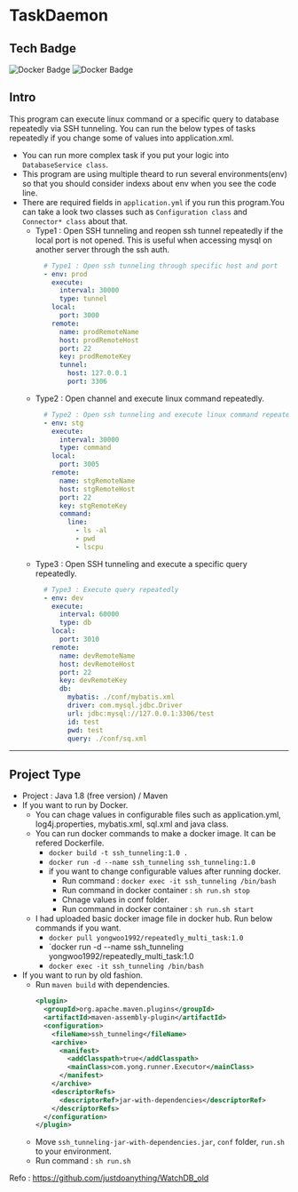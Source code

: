 # TaskDaemon
## Tech Badge
![Docker Badge](https://img.shields.io/badge/JAVA-red?style=for-the-badge&logo=java&logoColor=white)
![Docker Badge](https://img.shields.io/badge/Docker-2CA5E0?style=for-the-badge&logo=docker&logoColor=white)
## Intro
This program can execute linux command or a specific query to database repeatedly via SSH tunneling. 
You can run the below types of tasks repeatedly if you change some of values into application.xml.
  - You can run more complex task if you put your logic into `DatabaseService class`.
  - This program are using multiple theard to run several environments(env) so that you should consider indexs about env when you see the code line.
  - There are required fields in `application.yml` if you run this program.You can take a look two classes such as `Configuration class` and `Connector* class` about that.
    - Type1 : Open SSH tunneling and reopen ssh tunnel repeatedly if the local port is not opened. This is useful when accessing mysql on another server through the ssh auth.
      ```yml
        # Type1 : Open ssh tunneling through specific host and port
        - env: prod
          execute:
            interval: 30000
            type: tunnel 
          local:
            port: 3000
          remote:
            name: prodRemoteName
            host: prodRemoteHost
            port: 22
            key: prodRemoteKey
            tunnel: 
              host: 127.0.0.1
              port: 3306
      ```
    - Type2 : Open channel and execute linux command repeatedly.
      ```yml
        # Type2 : Open ssh tunneling and execute linux command repeatedly
        - env: stg
          execute:
            interval: 30000
            type: command
          local:
            port: 3005
          remote:
            name: stgRemoteName
            host: stgRemoteHost
            port: 22
            key: stgRemoteKey
            command:
              line:
                - ls -al
                - pwd
                - lscpu
      ```
    - Type3 : Open SSH tunneling and execute a specific query repeatedly.
      ```yml
        # Type3 : Execute query repeatedly
        - env: dev
          execute:
            interval: 60000
            type: db
          local:
            port: 3010
          remote:
            name: devRemoteName
            host: devRemoteHost
            port: 22
            key: devRemoteKey
            db: 
              mybatis: ./conf/mybatis.xml
              driver: com.mysql.jdbc.Driver
              url: jdbc:mysql://127.0.0.1:3306/test
              id: test
              pwd: test
              query: ./conf/sq.xml
      ```
---
## Project Type
- Project : Java 1.8 (free version) / Maven
- If you want to run by Docker.
  - You can chage values in configurable files such as application.yml, log4j.properties, mybatis.xml, sql.xml and java class.
  - You can run docker commands to make a docker image.
    It can be refered Dockerfile.
    - `docker build -t ssh_tunneling:1.0 .`
    - `docker run -d --name ssh_tunneling ssh_tunneling:1.0`
    - if you want to change configurable values after running docker.
      - Run command : `docker exec -it ssh_tunneling /bin/bash`
      - Run command in docker container : `sh run.sh stop`
      - Chnage values in conf folder.
      - Run command in docker container : `sh run.sh start`
  - I had uploaded basic docker image file in docker hub. Run below commands if you want.
    - `docker pull yongwoo1992/repeatedly_multi_task:1.0`
    - `docker run -d --name ssh_tunneling yongwoo1992/repeatedly_multi_task:1.0
    - `docker exec -it ssh_tunneling /bin/bash`
- If you want to run by old fashion.
  - Run `maven build` with dependencies.
    ```xml
    <plugin>
      <groupId>org.apache.maven.plugins</groupId>
      <artifactId>maven-assembly-plugin</artifactId>
      <configuration>
        <fileName>ssh_tunneling</fileName>
        <archive>
          <manifest>
            <addClasspath>true</addClasspath>
            <mainClass>com.yong.runner.Executor</mainClass>
          </manifest>
        </archive>
        <descriptorRefs>
          <descriptorRef>jar-with-dependencies</descriptorRef>
        </descriptorRefs>
      </configuration>
    </plugin>
    ```
  - Move `ssh_tunneling-jar-with-dependencies.jar`, `conf` folder, `run.sh` to your environment.
  - Run command : `sh run.sh`

Refo : https://github.com/justdoanything/WatchDB_old
